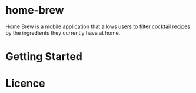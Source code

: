 # home-brew

Home Brew is a mobile application that allows users to filter cocktail recipes by the ingredients they currently have at home.

# Getting Started

# Licence
